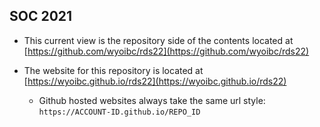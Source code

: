 ## SOC 2021

- This current view is the repository side of the contents located at [https://github.com/wyoibc/rds22](https://github.com/wyoibc/rds22)

- The website for this repository is located at [https://wyoibc.github.io/rds22](https://wyoibc.github.io/rds22)

	- Github hosted websites always take the same url style: ``https://ACCOUNT-ID.github.io/REPO_ID``
